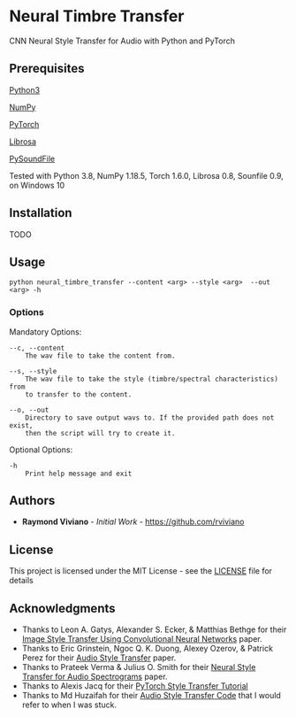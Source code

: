 # Neural Timbre Transfer
 CNN Neural Style Transfer for Audio with Python and PyTorch

## Prerequisites 
 [Python3](https://www.python.org/)

 [NumPy](https://numpy.org/)

 [PyTorch](https://pytorch.org/)
 
 [Librosa](https://librosa.org/doc/latest/index.html#)

 [PySoundFile](https://pysoundfile.readthedocs.io/)

 Tested with Python 3.8, NumPy 1.18.5, Torch 1.6.0, Librosa 0.8, Sounfile 0.9, on Windows 10

## Installation 
 TODO
 
## Usage
 ```
 python neural_timbre_transfer --content <arg> --style <arg>  --out <arg> -h
 ```

### Options

 Mandatory Options:

    --c, --content  
        The wav file to take the content from.
    
    --s, --style    
        The wav file to take the style (timbre/spectral characteristics) from 
        to transfer to the content.

    --o, --out
        Directory to save output wavs to. If the provided path does not exist, 
        then the script will try to create it.

 Optional Options:

    -h             
        Print help message and exit


## Authors
 * **Raymond Viviano** - *Initial Work* - https://github.com/rviviano

## License
 This project is licensed under the MIT License - see the [LICENSE](https://github.com/rviviano/mudpie-sample-generator/blob/master/LICENSE) file for details

## Acknowledgments
 * Thanks to Leon A. Gatys, Alexander S. Ecker, & Matthias Bethge for their [Image Style Transfer Using Convolutional Neural Networks](https://www.cv-foundation.org/openaccess/content_cvpr_2016/papers/Gatys_Image_Style_Transfer_CVPR_2016_paper.pdf) paper.
 * Thanks to Eric Grinstein, Ngoc Q. K. Duong, Alexey Ozerov, & Patrick Perez for their [Audio Style Transfer](https://arxiv.org/pdf/1710.11385.pdf) paper.
 * Thanks to Prateek Verma & Julius O. Smith for their [Neural Style Transfer for Audio Spectrograms](https://arxiv.org/pdf/1801.01589.pdf) paper.
 * Thanks to Alexis Jacq for their [PyTorch Style Transfer Tutorial](https://pytorch.org/tutorials/advanced/neural_style_tutorial.html)
 * Thanks to Md Huzaifah for their [Audio Style Transfer Code](https://github.com/muhdhuz/Audio_NeuralStyle/blob/master/neural_style_audio.ipynb) that I would refer to when I was stuck.
